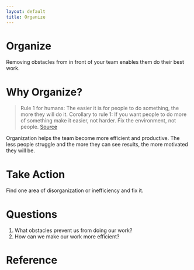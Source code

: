 ```yaml
---
layout: default
title: Organize
---
```


# Organize
Removing obstacles from in front of your team enables them do their best work.

# Why Organize?
> Rule 1 for humans: The easier it is for people to do something, the more they will do it. 
Corollary to rule 1: If you want people to do more of something make it easier, not harder.
Fix the environment, not people.
[Source](https://twitter.com/ldavidmarquet/status/1473675958733484039)

Organization helps the team become more efficient and productive.  The less people struggle and the more they can see results, the more motivated they will be.

# Take Action
Find one area of disorganization or inefficiency and fix it.

# Questions
1. What obstacles prevent us from doing our work?
2. How can we make our work more efficient?

# Reference
